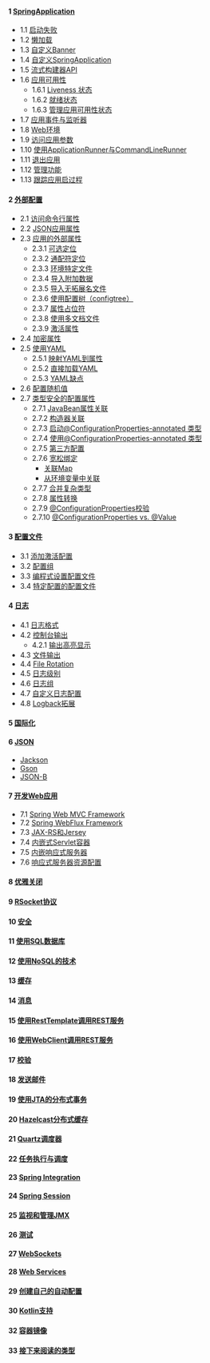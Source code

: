 #### 1 [SpringApplication](https://docs.spring.io/spring-boot/docs/current/reference/html/spring-boot-features.html#boot-features-spring-application)
- 1.1 [启动失败](https://docs.spring.io/spring-boot/docs/current/reference/html/spring-boot-features.html#boot-features-startup-failure)
- 1.2 [懒加载](https://docs.spring.io/spring-boot/docs/current/reference/html/spring-boot-features.html#boot-features-lazy-initialization)
- 1.3 [自定义Banner](https://docs.spring.io/spring-boot/docs/current/reference/html/spring-boot-features.html#boot-features-banner)
- 1.4 [自定义SpringApplication](https://docs.spring.io/spring-boot/docs/current/reference/html/spring-boot-features.html#boot-features-customizing-spring-application)
- 1.5 [流式构建器API](https://docs.spring.io/spring-boot/docs/current/reference/html/spring-boot-features.html#boot-features-fluent-builder-api)
- 1.6 [应用可用性](https://docs.spring.io/spring-boot/docs/current/reference/html/spring-boot-features.html#boot-features-application-availability)
    + 1.6.1 [Liveness 状态](https://docs.spring.io/spring-boot/docs/current/reference/html/spring-boot-features.html#boot-features-application-availability-liveness-state)
    + 1.6.2 [就绪状态](https://docs.spring.io/spring-boot/docs/current/reference/html/spring-boot-features.html#boot-features-application-availability-readiness-state)
    + 1.6.3 [管理应用可用性状态](https://docs.spring.io/spring-boot/docs/current/reference/html/spring-boot-features.html#boot-features-application-availability-managing)
- 1.7 [应用事件与监听器](https://docs.spring.io/spring-boot/docs/current/reference/html/spring-boot-features.html#boot-features-application-events-and-listeners)
- 1.8 [Web环境](https://docs.spring.io/spring-boot/docs/current/reference/html/spring-boot-features.html#boot-features-web-environment)
- 1.9 [访问应用参数](https://docs.spring.io/spring-boot/docs/current/reference/html/spring-boot-features.html#boot-features-application-arguments)
- 1.10 [使用ApplicationRunner与CommandLineRunner](https://docs.spring.io/spring-boot/docs/current/reference/html/spring-boot-features.html#boot-features-command-line-runner)
- 1.11 [退出应用](https://docs.spring.io/spring-boot/docs/current/reference/html/spring-boot-features.html#boot-features-application-exit)
- 1.12 [管理功能](https://docs.spring.io/spring-boot/docs/current/reference/html/spring-boot-features.html#boot-features-application-admin)
- 1.13 [跟踪应用启过程](https://docs.spring.io/spring-boot/docs/current/reference/html/spring-boot-features.html#boot-features-application-startup-tracking)
#### 2 [外部配置](https://docs.spring.io/spring-boot/docs/current/reference/html/spring-boot-features.html#boot-features-external-config)
- 2.1 [访问命令行属性](https://docs.spring.io/spring-boot/docs/current/reference/html/spring-boot-features.html#boot-features-external-config-command-line-args)
- 2.2 [JSON应用属性](https://docs.spring.io/spring-boot/docs/current/reference/html/spring-boot-features.html#boot-features-external-config-application-json)
- 2.3 [应用的外部属性](https://docs.spring.io/spring-boot/docs/current/reference/html/spring-boot-features.html#boot-features-external-config-files)
    + 2.3.1 [可选定位](https://docs.spring.io/spring-boot/docs/current/reference/html/spring-boot-features.html#boot-features-external-config-optional-prefix)
    + 2.3.2 [通配符定位](https://docs.spring.io/spring-boot/docs/current/reference/html/spring-boot-features.html#boot-features-external-config-files-wildcards)
    + 2.3.3 [环境特定文件](https://docs.spring.io/spring-boot/docs/current/reference/html/spring-boot-features.html#boot-features-external-config-files-profile-specific)
    + 2.3.4 [导入附加数据](https://docs.spring.io/spring-boot/docs/current/reference/html/spring-boot-features.html#boot-features-external-config-files-importing)
    + 2.3.5 [导入无拓展名文件](https://docs.spring.io/spring-boot/docs/current/reference/html/spring-boot-features.html#importing-extensionless-files)
    + 2.3.6 [使用配置树（configtree）](https://docs.spring.io/spring-boot/docs/current/reference/html/spring-boot-features.html#boot-features-external-config-files-configtree)
    + 2.3.7 [属性占位符](https://docs.spring.io/spring-boot/docs/current/reference/html/spring-boot-features.html#boot-features-external-config-placeholders-in-properties)
    + 2.3.8 [使用多文档文件](https://docs.spring.io/spring-boot/docs/current/reference/html/spring-boot-features.html#boot-features-external-config-files-multi-document)
    + 2.3.9 [激活属性](https://docs.spring.io/spring-boot/docs/current/reference/html/spring-boot-features.html#boot-features-external-config-file-activation-properties)
- 2.4 [加密属性](https://docs.spring.io/spring-boot/docs/current/reference/html/spring-boot-features.html#boot-features-encrypting-properties)
- 2.5 [使用YAML](https://docs.spring.io/spring-boot/docs/current/reference/html/spring-boot-features.html#boot-features-external-config-yaml)
    + 2.5.1 [映射YAML到属性](https://docs.spring.io/spring-boot/docs/current/reference/html/spring-boot-features.html#mapping-yaml-to-properties)
    + 2.5.2 [直接加载YAML](https://docs.spring.io/spring-boot/docs/current/reference/html/spring-boot-features.html#boot-features-external-config-exposing-yaml-to-spring)
    + 2.5.3 [YAML缺点](https://docs.spring.io/spring-boot/docs/current/reference/html/spring-boot-features.html#boot-features-external-config-yaml-shortcomings)
- 2.6 [配置随机值](https://docs.spring.io/spring-boot/docs/current/reference/html/spring-boot-features.html#boot-features-external-config-random-values)
- 2.7 [类型安全的配置属性](https://docs.spring.io/spring-boot/docs/current/reference/html/spring-boot-features.html#boot-features-external-config-typesafe-configuration-properties)
    + 2.7.1 [JavaBean属性关联](https://docs.spring.io/spring-boot/docs/current/reference/html/spring-boot-features.html#boot-features-external-config-java-bean-binding)
    + 2.7.2 [构造器关联](https://docs.spring.io/spring-boot/docs/current/reference/html/spring-boot-features.html#boot-features-external-config-constructor-binding)
    + 2.7.3 [启动@ConfigurationProperties-annotated 类型](https://docs.spring.io/spring-boot/docs/current/reference/html/spring-boot-features.html#boot-features-external-config-enabling)
    + 2.7.4 [使用@ConfigurationProperties-annotated 类型](https://docs.spring.io/spring-boot/docs/current/reference/html/spring-boot-features.html#boot-features-external-config-using)
    + 2.7.5 [第三方配置](https://docs.spring.io/spring-boot/docs/current/reference/html/spring-boot-features.html#boot-features-external-config-3rd-party-configuration)
    + 2.7.6 [宽松绑定](https://docs.spring.io/spring-boot/docs/current/reference/html/spring-boot-features.html#boot-features-external-config-relaxed-binding)
        - [关联Map](https://docs.spring.io/spring-boot/docs/current/reference/html/spring-boot-features.html#boot-features-external-config-relaxed-binding-maps)
        - [从环境变量中关联](https://docs.spring.io/spring-boot/docs/current/reference/html/spring-boot-features.html#boot-features-external-config-relaxed-binding-from-environment-variables)
    + 2.7.7 [合并复杂类型](https://docs.spring.io/spring-boot/docs/current/reference/html/spring-boot-features.html#boot-features-external-config-complex-type-merge)
    + 2.7.8 [属性转换](https://docs.spring.io/spring-boot/docs/current/reference/html/spring-boot-features.html#boot-features-external-config-conversion)
    + 2.7.9 [@ConfigurationProperties校验](https://docs.spring.io/spring-boot/docs/current/reference/html/spring-boot-features.html#boot-features-external-config-validation)
    + 2.7.10 [@ConfigurationProperties vs. @Value](https://docs.spring.io/spring-boot/docs/current/reference/html/spring-boot-features.html#boot-features-external-config-vs-value)


#### 3 [配置文件](https://docs.spring.io/spring-boot/docs/current/reference/html/spring-boot-features.html#boot-features-profiles)
- 3.1 [添加激活配置](https://docs.spring.io/spring-boot/docs/current/reference/html/spring-boot-features.html#boot-features-adding-active-profiles)
- 3.2 [配置组](https://docs.spring.io/spring-boot/docs/current/reference/html/spring-boot-features.html#boot-features-profiles-groups)
- 3.3 [编程式设置配置文件](https://docs.spring.io/spring-boot/docs/current/reference/html/spring-boot-features.html#boot-features-profile-specific-configuration)
- 3.4 [特定配置的配置文件](https://docs.spring.io/spring-boot/docs/current/reference/html/spring-boot-features.html#boot-features-profile-specific-configuration)
#### 4 [日志](https://docs.spring.io/spring-boot/docs/current/reference/html/spring-boot-features.html#boot-features-logging)
- 4.1 [日志格式](https://docs.spring.io/spring-boot/docs/current/reference/html/spring-boot-features.html#boot-features-logging-format)
- 4.2 [控制台输出](https://docs.spring.io/spring-boot/docs/current/reference/html/spring-boot-features.html#boot-features-logging-console-output)
    + 4.2.1 [输出高亮显示](https://docs.spring.io/spring-boot/docs/current/reference/html/spring-boot-features.html#boot-features-logging-color-coded-output)
- 4.3 [文件输出](https://docs.spring.io/spring-boot/docs/current/reference/html/spring-boot-features.html#boot-features-logging-file-output)
- 4.4 [File Rotation](https://docs.spring.io/spring-boot/docs/current/reference/html/spring-boot-features.html#boot-features-logging-file-rotation)
- 4.5 [日志级别](https://docs.spring.io/spring-boot/docs/current/reference/html/spring-boot-features.html#boot-features-custom-log-levels)
- 4.6 [日志组](https://docs.spring.io/spring-boot/docs/current/reference/html/spring-boot-features.html#boot-features-custom-log-groups)
- 4.7 [自定义日志配置](https://docs.spring.io/spring-boot/docs/current/reference/html/spring-boot-features.html#boot-features-custom-log-configuration)
- 4.8 [Logback拓展](https://docs.spring.io/spring-boot/docs/current/reference/html/spring-boot-features.html#boot-features-logback-extensions)

#### 5 [国际化](https://docs.spring.io/spring-boot/docs/current/reference/html/spring-boot-features.html#boot-features-internationalization)
#### 6 [JSON](https://docs.spring.io/spring-boot/docs/current/reference/html/spring-boot-features.html#boot-features-json)
- [Jackson](https://docs.spring.io/spring-boot/docs/current/reference/html/spring-boot-features.html#boot-features-json-jackson)
- [Gson](https://docs.spring.io/spring-boot/docs/current/reference/html/spring-boot-features.html#boot-features-json-gson)
- [JSON-B](https://docs.spring.io/spring-boot/docs/current/reference/html/spring-boot-features.html#boot-features-json-json-b)
#### 7 [开发Web应用](https://docs.spring.io/spring-boot/docs/current/reference/html/spring-boot-features.html#boot-features-developing-web-applications)
- 7.1 [Spring Web MVC Framework](https://docs.spring.io/spring-boot/docs/current/reference/html/spring-boot-features.html#boot-features-spring-mvc)
- 7.2 [Spring WebFlux Framework](https://docs.spring.io/spring-boot/docs/current/reference/html/spring-boot-features.html#boot-features-webflux)
- 7.3 [JAX-RS和Jersey](https://docs.spring.io/spring-boot/docs/current/reference/html/spring-boot-features.html#boot-features-jersey)
- 7.4 [内嵌式Servlet容器](https://docs.spring.io/spring-boot/docs/current/reference/html/spring-boot-features.html#boot-features-embedded-container)
- 7.5 [内嵌响应式服务器](https://docs.spring.io/spring-boot/docs/current/reference/html/spring-boot-features.html#boot-features-reactive-server)
- 7.6 [响应式服务器资源配置](https://docs.spring.io/spring-boot/docs/current/reference/html/spring-boot-features.html#boot-features-reactive-server-resources)

#### 8 [优雅关闭](https://docs.spring.io/spring-boot/docs/current/reference/html/spring-boot-features.html#boot-features-graceful-shutdown)
#### 9 [RSocket协议](https://docs.spring.io/spring-boot/docs/current/reference/html/spring-boot-features.html#boot-features-rsocket)
#### 10 [安全](https://docs.spring.io/spring-boot/docs/current/reference/html/spring-boot-features.html#boot-features-security)
#### 11 [使用SQL数据库](https://docs.spring.io/spring-boot/docs/current/reference/html/spring-boot-features.html#boot-features-sql)
#### 12 [使用NoSQL的技术](https://docs.spring.io/spring-boot/docs/current/reference/html/spring-boot-features.html#boot-features-nosql)
#### 13 [缓存](https://docs.spring.io/spring-boot/docs/current/reference/html/spring-boot-features.html#boot-features-caching)
#### 14 [消息](https://docs.spring.io/spring-boot/docs/current/reference/html/spring-boot-features.html#boot-features-messaging)
#### 15 [使用RestTemplate调用REST服务](https://docs.spring.io/spring-boot/docs/current/reference/html/spring-boot-features.html#boot-features-resttemplate)
#### 16 [使用WebClient调用REST服务](https://docs.spring.io/spring-boot/docs/current/reference/html/spring-boot-features.html#boot-features-webclient)
#### 17 [校验](https://docs.spring.io/spring-boot/docs/current/reference/html/spring-boot-features.html#boot-features-validation)
#### 18 [发送邮件](https://docs.spring.io/spring-boot/docs/current/reference/html/spring-boot-features.html#boot-features-email)
#### 19 [使用JTA的分布式事务](https://docs.spring.io/spring-boot/docs/current/reference/html/spring-boot-features.html#boot-features-jta)
#### 20 [Hazelcast分布式缓存](https://docs.spring.io/spring-boot/docs/current/reference/html/spring-boot-features.html#boot-features-hazelcast)
#### 21 [Quartz调度器](https://docs.spring.io/spring-boot/docs/current/reference/html/spring-boot-features.html#boot-features-quartz)
#### 22 [任务执行与调度](https://docs.spring.io/spring-boot/docs/current/reference/html/spring-boot-features.html#boot-features-task-execution-scheduling)
#### 23 [Spring Integration](https://docs.spring.io/spring-boot/docs/current/reference/html/spring-boot-features.html#boot-features-integration)
#### 24 [Spring Session](https://docs.spring.io/spring-boot/docs/current/reference/html/spring-boot-features.html#boot-features-session)
#### 25 [监视和管理JMX](https://docs.spring.io/spring-boot/docs/current/reference/html/spring-boot-features.html#boot-features-jmx)
#### 26 [测试](https://docs.spring.io/spring-boot/docs/current/reference/html/spring-boot-features.html#boot-features-testing)
#### 27 [WebSockets](https://docs.spring.io/spring-boot/docs/current/reference/html/spring-boot-features.html#boot-features-websockets)
#### 28 [Web Services](https://docs.spring.io/spring-boot/docs/current/reference/html/spring-boot-features.html#boot-features-webservices)
#### 29 [创建自己的自动配置](https://docs.spring.io/spring-boot/docs/current/reference/html/spring-boot-features.html#boot-features-developing-auto-configuration)
#### 30 [Kotlin支持](https://docs.spring.io/spring-boot/docs/current/reference/html/spring-boot-features.html#boot-features-kotlin)
#### 32 [容器镜像](https://docs.spring.io/spring-boot/docs/current/reference/html/spring-boot-features.html#boot-features-container-images)
#### 33 [接下来阅读的类型](https://docs.spring.io/spring-boot/docs/current/reference/html/spring-boot-features.html#boot-features-whats-next)
